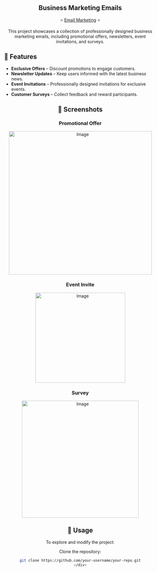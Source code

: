 <div align="center">
   
## Business Marketing Emails

⭐️ [Email Marketing](https://email-marketing-snowy.vercel.app/) ⭐️

This project showcases a collection of professionally designed business marketing emails, including promotional offers, newsletters, event invitations, and surveys.
</div>

## 📌 Features

- **Exclusive Offers** – Discount promotions to engage customers.
- **Newsletter Updates** – Keep users informed with the latest business news.
- **Event Invitations** – Professionally designed invitations for exclusive events.
- **Customer Surveys** – Collect feedback and reward participants.

<div align="center">
   
## 📸 Screenshots

### Promotional Offer
<img width="473" alt="Image" src="https://github.com/user-attachments/assets/76190d92-239d-40b5-a5c1-2d1c48424199" />

### Event Invite
<img width="297" alt="Image" src="https://github.com/user-attachments/assets/e87f3f75-4f44-4065-a33c-4618d4e63881" />

### Survey
<img width="386" alt="Image" src="https://github.com/user-attachments/assets/f1b6730e-256f-4e2a-ac8c-a198afad3723" />

## 🎯 Usage

To explore and modify the project:

Clone the repository:  
   ```sh
   git clone https://github.com/your-username/your-repo.git
</div>
